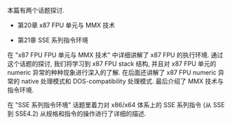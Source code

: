 
本篇有两个话题探讨.

* 第20章 x87 FPU 单元与 MMX 技术

* 第21章 SSE 系列指令环境

在 "x87 FPU FPU 单元与 MMX 技术" 中详细讲解了 x87 FPU 的执行环境. 通过这个话题的探讨, 我们将学习到 x87 FPU stack 结构, 并且对 x87 FPU 单元的 numeric 异常的种种现象进行深入的了解. 在后面还讲解了 x87 FPU numeric 异常的 native 处理模式和 DOS-compatibility 处理模式. 最后介绍了 MMX 技术与指令环境.

在 "SSE 系列指令环境" 话题里着力对 x86/x64 体系上的 SSE 系列指令 (从 SSE 到 SSE4.2) 从规格和指令的操作进行了详细的描述.
